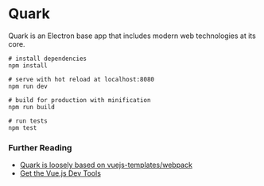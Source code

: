 # Quark

Quark is an Electron base app that includes modern web technologies at its core.

```
# install dependencies
npm install

# serve with hot reload at localhost:8080
npm run dev

# build for production with minification
npm run build

# run tests
npm test
```

### Further Reading

+ [Quark is loosely based on vuejs-templates/webpack](https://github.com/vuejs-templates/webpack)
+ [Get the Vue.js Dev Tools](https://github.com/vuejs/vue-devtools)
